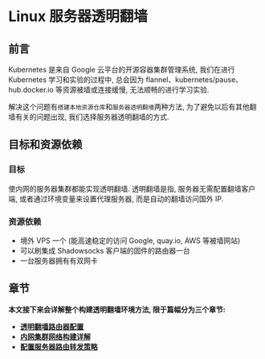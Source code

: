 # Linux 服务器透明翻墙

## 前言

Kubernetes 是来自 Google 云平台的开源容器集群管理系统, 我们在进行 Kubernetes 学习和实验的过程中, 总会因为 flannel、kubernetes/pause、hub.docker.io 等资源被墙或连接缓慢, 无法顺畅的进行学习实验. 

解决这个问题有`搭建本地资源仓库`和`服务器透明翻墙`两种方法, 为了避免以后有其他翻墙有关的问题出现, 我们选择服务器透明翻墙的方式.

## 目标和资源依赖

### 目标

使内网的服务器集群都能实现透明翻墙. 透明翻墙是指, 服务器无需配置翻墙客户端, 或者通过环境变量来设置代理服务器, 而是自动的翻墙访问国外 IP.

### 资源依赖

- 境外 VPS 一个 (能高速稳定的访问 Google, quay.io, AWS 等被墙网站)
- 可以刷集成 Shadowsocks 客户端的固件的路由器一台
- 一台服务器拥有有双网卡

## 章节

__本文接下来会详解整个构建透明翻墙环境方法, 限于篇幅分为三个章节:__

- __[透明翻墙路由器配置](./chapter-1/transparent-router-cross-over-the-wall.md)__
- __[内网集群网络构建详解](./chapter-2/construction-cluster-network.md)__
- __[配置服务器路由转发策略](./chapter-3/routing-policy-configuration-server.md)__


